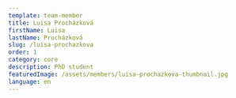 ```yaml
---
template: team-member
title: Luisa Procházková
firstName: Luisa
lastName: Procházková
slug: /luisa-prochazkova
order: 1
category: core
description: PhD student
featuredImage: /assets/members/luisa-prochazkova-thumbnail.jpg
language: en
---
```


